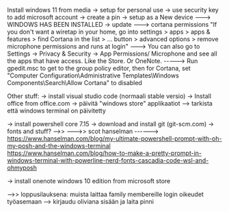 
Install windows 11 from media
-> setup for personal use
-> use security key to add microsoft account
-> create a pin
-> setup as a New device
---> WINDOWS HAS BEEN INSTALLED
-> update
---> cortana permissions "If you don't want a wiretap in your home, go into settings > apps > apps & features > find Cortana in the list > ... button > advanced options > remove microphone permissions and runs at login"
---> You can also go to Settings -> Privacy & Security -> App Permissions/ Microphone and see all the apps that have access. Like the Store. Or OneNote.
-----> Run gpedit.msc to get to the group policy editor, then for Cortana, set "Computer Configuration\Administrative Templates\Windows Components\Search\Allow Cortana" to disabled

Other stuff:
-> install visual studio code (normaali stable versio)
-> Install office from office.com
-> päivitä "windows store" applikaatiot
--> tarkista että windows terminal on päivitetty

-> install powershell core 7.15
-> download and install git (git-scm.com)
-> fonts and stuff?
-->>
--->> scot hanselman
------> https://www.hanselman.com/blog/my-ultimate-powershell-prompt-with-oh-my-posh-and-the-windows-terminal
https://www.hanselman.com/blog/how-to-make-a-pretty-prompt-in-windows-terminal-with-powerline-nerd-fonts-cascadia-code-wsl-and-ohmyposh

-> install onenote windows 10 edition from microsoft store

-->> loppusilauksena: muista laittaa family membereille login oikeudet työasemaan
--> kirjaudu oliviana sisään ja laita pinni
